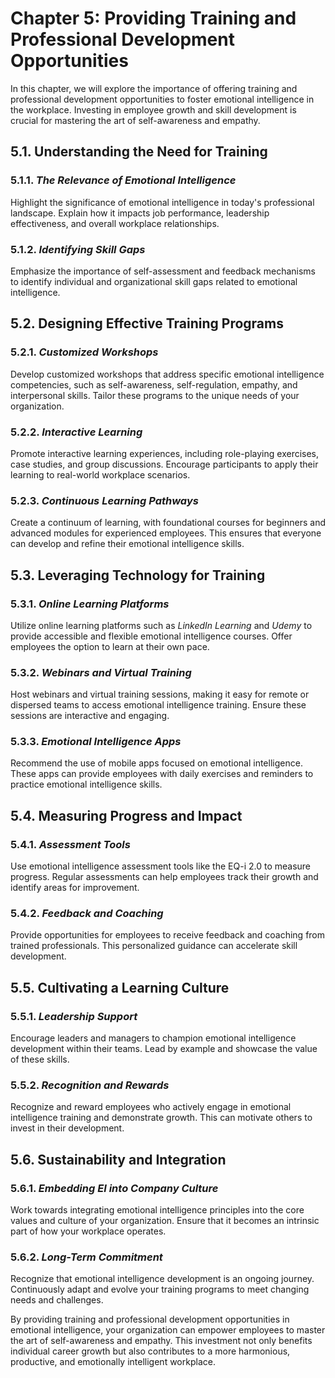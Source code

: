 Chapter 5: Providing Training and Professional Development Opportunities
========================================================================

In this chapter, we will explore the importance of offering training and professional development opportunities to foster emotional intelligence in the workplace. Investing in employee growth and skill development is crucial for mastering the art of self-awareness and empathy.

5.1. **Understanding the Need for Training**
--------------------------------------------

### 5.1.1. *The Relevance of Emotional Intelligence*

Highlight the significance of emotional intelligence in today's professional landscape. Explain how it impacts job performance, leadership effectiveness, and overall workplace relationships.

### 5.1.2. *Identifying Skill Gaps*

Emphasize the importance of self-assessment and feedback mechanisms to identify individual and organizational skill gaps related to emotional intelligence.

5.2. **Designing Effective Training Programs**
----------------------------------------------

### 5.2.1. *Customized Workshops*

Develop customized workshops that address specific emotional intelligence competencies, such as self-awareness, self-regulation, empathy, and interpersonal skills. Tailor these programs to the unique needs of your organization.

### 5.2.2. *Interactive Learning*

Promote interactive learning experiences, including role-playing exercises, case studies, and group discussions. Encourage participants to apply their learning to real-world workplace scenarios.

### 5.2.3. *Continuous Learning Pathways*

Create a continuum of learning, with foundational courses for beginners and advanced modules for experienced employees. This ensures that everyone can develop and refine their emotional intelligence skills.

5.3. **Leveraging Technology for Training**
-------------------------------------------

### 5.3.1. *Online Learning Platforms*

Utilize online learning platforms such as *LinkedIn Learning* and *Udemy* to provide accessible and flexible emotional intelligence courses. Offer employees the option to learn at their own pace.

### 5.3.2. *Webinars and Virtual Training*

Host webinars and virtual training sessions, making it easy for remote or dispersed teams to access emotional intelligence training. Ensure these sessions are interactive and engaging.

### 5.3.3. *Emotional Intelligence Apps*

Recommend the use of mobile apps focused on emotional intelligence. These apps can provide employees with daily exercises and reminders to practice emotional intelligence skills.

5.4. **Measuring Progress and Impact**
--------------------------------------

### 5.4.1. *Assessment Tools*

Use emotional intelligence assessment tools like the EQ-i 2.0 to measure progress. Regular assessments can help employees track their growth and identify areas for improvement.

### 5.4.2. *Feedback and Coaching*

Provide opportunities for employees to receive feedback and coaching from trained professionals. This personalized guidance can accelerate skill development.

5.5. **Cultivating a Learning Culture**
---------------------------------------

### 5.5.1. *Leadership Support*

Encourage leaders and managers to champion emotional intelligence development within their teams. Lead by example and showcase the value of these skills.

### 5.5.2. *Recognition and Rewards*

Recognize and reward employees who actively engage in emotional intelligence training and demonstrate growth. This can motivate others to invest in their development.

5.6. **Sustainability and Integration**
---------------------------------------

### 5.6.1. *Embedding EI into Company Culture*

Work towards integrating emotional intelligence principles into the core values and culture of your organization. Ensure that it becomes an intrinsic part of how your workplace operates.

### 5.6.2. *Long-Term Commitment*

Recognize that emotional intelligence development is an ongoing journey. Continuously adapt and evolve your training programs to meet changing needs and challenges.

By providing training and professional development opportunities in emotional intelligence, your organization can empower employees to master the art of self-awareness and empathy. This investment not only benefits individual career growth but also contributes to a more harmonious, productive, and emotionally intelligent workplace.
